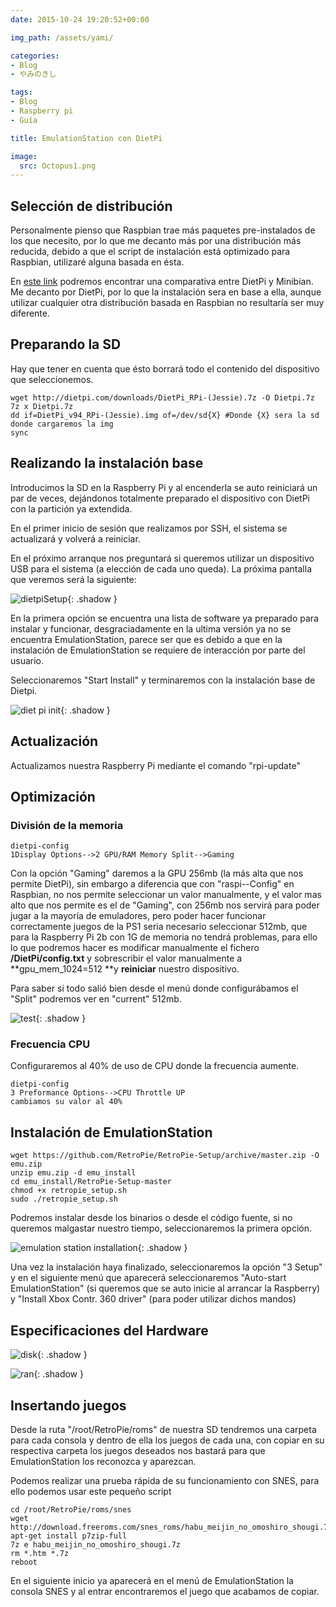 ```yaml
---
date: 2015-10-24 19:20:52+00:00

img_path: /assets/yami/

categories:
- Blog
- やみのきし

tags:
- Blog
- Raspberry pi
- Guía

title: EmulationStation con DietPi

image:
  src: Octopus1.png
---
```


## Selección de distribución

Personalmente pienso que Raspbian trae más paquetes pre-instalados de los que necesito, por lo que me decanto más por una distribución más reducida, debido a que el script de instalación está optimizado para Raspbian, utilizaré alguna basada en ésta.

En [este link](http://fuzon.co.uk/phpbb/viewtopic.php?f=9&t=23) podremos encontrar una comparativa entre DietPi y Minibian. Me decanto por DietPi, por lo que la instalación sera en base a ella, aunque utilizar cualquier otra distribución basada en Raspbian no resultaría ser muy diferente.

<!-- more -->

## Preparando la SD

Hay que tener en cuenta que ésto borrará todo el contenido del dispositivo que seleccionemos.

    wget http://dietpi.com/downloads/DietPi_RPi-(Jessie).7z -O Dietpi.7z
    7z x Dietpi.7z
    dd if=DietPi_v94_RPi-(Jessie).img of=/dev/sd{X} #Donde {X} sera la sd donde cargaremos la img
    sync

## Realizando la instalación base

Introducimos la SD en la Raspberry Pi y al encenderla se auto reiniciará un par de veces, dejándonos totalmente preparado el dispositivo con DietPi con la partición ya extendida.

En el primer inicio de sesión que realizamos por SSH, el sistema se actualizará y volverá a reiniciar.

En el próximo arranque nos preguntará si queremos utilizar un dispositivo USB para el sistema (a elección de cada uno queda). La próxima pantalla que veremos será la siguiente:

![dietpiSetup](dietpiSetup.png){: .shadow }

En la primera opción se encuentra una lista de software ya preparado para instalar y funcionar, desgraciadamente en la ultima versión ya no se encuentra EmulationStation, parece ser que es debido a que en la instalación de EmulationStation se requiere de interacción por parte del usuario.

Seleccionaremos "Start Install" y terminaremos con la instalación base de Dietpi.

![diet pi init](start_DietPi.png){: .shadow }

## Actualización

Actualizamos nuestra Raspberry Pi mediante el comando "rpi-update"

## Optimización

### División de la memoria

    dietpi-config
    1Display Options-->2 GPU/RAM Memory Split-->Gaming

Con la opción "Gaming" daremos a la GPU 256mb (la más alta que nos permite DietPi), sin embargo a diferencia que con "raspi--Config" en Raspbian, no nos permite seleccionar un valor manualmente, y el valor mas alto que nos permite es el de "Gaming", con 256mb nos servirá para poder jugar a la mayoría de emuladores, pero poder hacer funcionar correctamente juegos de la PS1 seria necesario seleccionar 512mb, que para la Raspberry Pi 2b con 1G de memoria no tendrá problemas, para ello lo que podremos hacer es modificar manualmente el fichero **/DietPi/config.txt** y sobrescribir el valor manualmente a **gpu_mem_1024=512 **y **reiniciar** nuestro dispositivo.

Para saber si todo salió bien desde el menú donde configurábamos el "Split" podremos ver en "current" 512mb.

![test](test.png){: .shadow }

### Frecuencia CPU

Configuraremos al 40% de uso de CPU donde la frecuencia aumente.

    dietpi-config
    3 Preformance Options-->CPU Throttle UP
    cambiamos su valor al 40%

## Instalación de EmulationStation

    wget https://github.com/RetroPie/RetroPie-Setup/archive/master.zip -O emu.zip
    unzip emu.zip -d emu_install
    cd emu_install/RetroPie-Setup-master
    chmod +x retropie_setup.sh
    sudo ./retropie_setup.sh

Podremos instalar desde los binarios o desde el código fuente, si no queremos malgastar nuestro tiempo, seleccionaremos la primera opción.

![emulation station installation](emulationStation.png){: .shadow }

Una vez la instalación haya finalizado, seleccionaremos la opción "3 Setup" y en el siguiente menú que aparecerá seleccionaremos "Auto-start EmulationStation" (si queremos que se auto inicie al arrancar la Raspberry) y "Install Xbox Contr. 360 driver" (para poder utilizar dichos mandos)

## Especificaciones del Hardware

![disk](disk.png){: .shadow }

![ran](ran.png){: .shadow }

## Insertando juegos

Desde la ruta "/root/RetroPie/roms" de nuestra SD tendremos una carpeta para cada consola y dentro de ella los juegos de cada una, con copiar en su respectiva carpeta los juegos deseados nos bastará para que EmulationStation los reconozca y aparezcan.

Podemos realizar una prueba rápida de su funcionamiento con SNES, para ello podemos usar este pequeño script

    cd /root/RetroPie/roms/snes
    wget http://download.freeroms.com/snes_roms/habu_meijin_no_omoshiro_shougi.7z
    apt-get install p7zip-full
    7z e habu_meijin_no_omoshiro_shougi.7z
    rm *.htm *.7z
    reboot

En el siguiente inicio ya aparecerá en el menú de EmulationStation la consola SNES y al entrar encontraremos el juego que acabamos de copiar.

